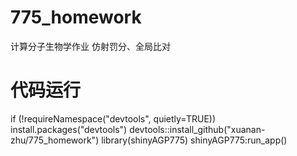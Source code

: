 # 775_homework
计算分子生物学作业
仿射罚分、全局比对
# 代码运行
if (!requireNamespace("devtools", quietly=TRUE))
  install.packages("devtools")
devtools::install_github("xuanan-zhu/775_homework")
library(shinyAGP775)
shinyAGP775:run_app()
